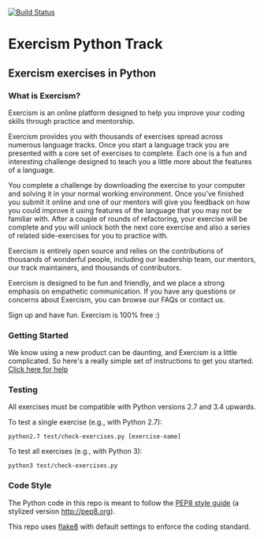 [![Build Status](https://travis-ci.org/ikostan/Exercism_Python_Track.svg?branch=master)](https://travis-ci.org/ikostan/Exercism_Python_Track)

# Exercism Python Track

## Exercism exercises in Python


### What is Exercism?
Exercism is an online platform designed to help you improve your coding skills through practice and mentorship.

Exercism provides you with thousands of exercises spread across numerous language tracks. Once you start a language track you are presented with a core set of exercises to complete. Each one is a fun and interesting challenge designed to teach you a little more about the features of a language.

You complete a challenge by downloading the exercise to your computer and solving it in your normal working environment. Once you've finished you submit it online and one of our mentors will give you feedback on how you could improve it using features of the language that you may not be familiar with. After a couple of rounds of refactoring, your exercise will be complete and you will unlock both the next core exercise and also a series of related side-exercises for you to practice with.

Exercism is entirely open source and relies on the contributions of thousands of wonderful people, including our leadership team, our mentors, our track maintainers, and thousands of contributors.

Exercism is designed to be fun and friendly, and we place a strong emphasis on empathetic communication. If you have any questions or concerns about Exercism, you can browse our FAQs or contact us.

Sign up and have fun. Exercism is 100% free :)


### Getting Started
We know using a new product can be daunting, and Exercism is a little complicated. So here's a really simple set of instructions to get you started. [Click here for help](https://exercism.io/getting-started)

### Testing

All exercises must be compatible with Python versions 2.7 and 3.4 upwards.

To test a single exercise (e.g., with Python 2.7):
```
python2.7 test/check-exercises.py [exercise-name]
```

To test all exercises (e.g., with Python 3):
```
python3 test/check-exercises.py
```

### Code Style

The Python code in this repo is meant to follow the [PEP8 style guide](https://www.python.org/dev/peps/pep-0008/) (a stylized version http://pep8.org).

This repo uses [flake8](http://flake8.readthedocs.org/en/latest/) with default settings to enforce the coding standard.



